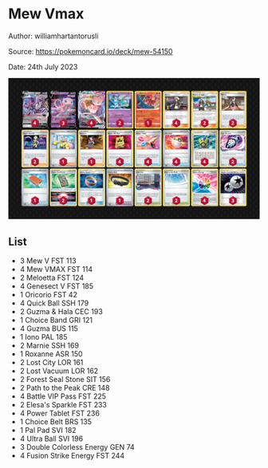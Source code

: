 # Mew Vmax

Author: williamhartantorusli

Source: <https://pokemoncard.io/deck/mew-54150>

Date: 24th July 2023

![decklist](../../images/PAL/Mew%20Vmax/3-%20Mew%20Vmax.png)

## List

* 3 Mew V FST 113
* 4 Mew VMAX FST 114
* 2 Meloetta FST 124
* 4 Genesect V FST 185
* 1 Oricorio FST 42
* 4 Quick Ball SSH 179
* 2 Guzma & Hala CEC 193
* 1 Choice Band GRI 121
* 4 Guzma BUS 115
* 1 Iono PAL 185
* 2 Marnie SSH 169
* 1 Roxanne ASR 150
* 2 Lost City LOR 161
* 2 Lost Vacuum LOR 162
* 2 Forest Seal Stone SIT 156
* 2 Path to the Peak CRE 148
* 4 Battle VIP Pass FST 225
* 2 Elesa's Sparkle FST 233
* 4 Power Tablet FST 236
* 1 Choice Belt BRS 135
* 1 Pal Pad SVI 182
* 4 Ultra Ball SVI 196
* 3 Double Colorless Energy GEN 74
* 4 Fusion Strike Energy FST 244
